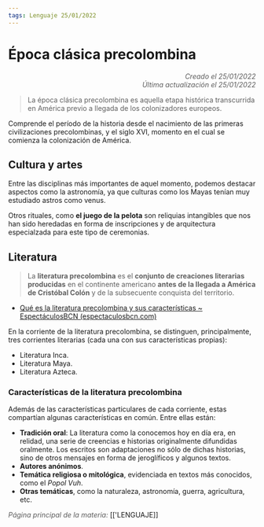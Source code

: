 ```yaml
---
tags: Lenguaje 25/01/2022
---
```


# Época clásica precolombina
<div style="text-align: right; opacity: 0.7; font-style: italic;">Creado el 25/01/2022</div>
<div style="text-align: right; opacity: 0.7; font-style: italic;">Última actualización el 25/01/2022</div>

> La época clásica precolombina es aquella etapa histórica transcurrida en América previo a llegada de los colonizadores europeos.

Comprende el período de la historia desde el nacimiento de las primeras civilizaciones precolombinas, y el siglo XVI, momento en el cual se comienza la colonización de América.

## Cultura y artes

Entre las disciplinas más importantes de aquel momento, podemos destacar aspectos como la astronomía, ya que culturas como los Mayas tenían muy estudiado astros como venus.

Otros rituales, como **el juego de la pelota** son reliquias intangibles que nos han sido heredadas en forma de inscripciones y de arquitectura especialzada para este tipo de ceremonias.

## Literatura

> La **literatura precolombina** es el **conjunto de creaciones literarias producidas** en el continente americano **antes de la llegada a América de Cristóbal Colón** y de la subsecuente conquista del territorio.
 - [Qué es la literatura precolombina y sus características ~ EspectáculosBCN (espectaculosbcn.com)](https://www.espectaculosbcn.com/que-es-la-literatura-precolombina-y-sus-caracteristicas/)
 
 En la corriente de la literatura precolombina, se distinguen, principalmente, tres corrientes literarias (cada una con sus características propias):

- Literatura Inca.
- Literatura Maya.
- Literatura Azteca.

### Características de la literatura precolombina

Además de las características particulares de cada corriente, estas compartían algunas características en común. Entre ellas están:

- **Tradición oral**: La literatura como la conocemos hoy en día era, en relidad, una serie de creencias e historias originalmente difundidas oralmente. Los escritos son adaptaciones no sólo de dichas historias, sino de otros mensajes en forma de jeroglíficos y algunos textos.
- **Autores anónimos**.
- **Temática religiosa o mitológica**, evidenciada en textos más conocidos, como el *Popol Vuh*.
- **Otras temáticas**, como la naturaleza, astronomía, guerra, agricultura, etc.



<span style="opacity: 0.7; font-style: italic;">Página principal de la materia:</span> [['LENGUAJE]]